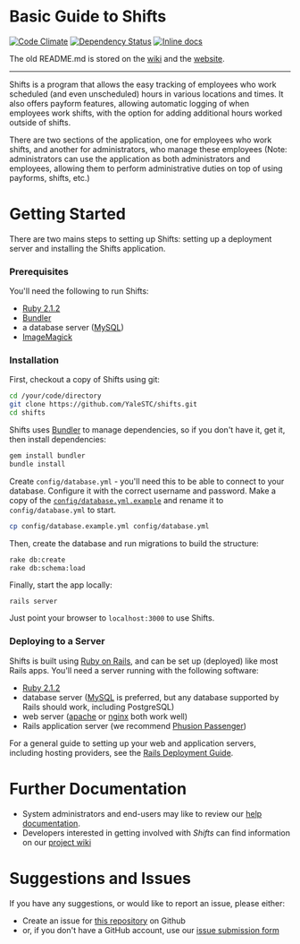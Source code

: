 # Basic Guide to Shifts 

[![Code Climate](https://codeclimate.com/github/YaleSTC/shifts.png)](https://codeclimate.com/github/YaleSTC/shifts) 
[![Dependency Status](https://gemnasium.com/YaleSTC/shifts.svg)](https://gemnasium.com/YaleSTC/shifts)
[![Inline docs](http://inch-ci.org/github/yalestc/shifts.svg?branch=master)](http://inch-ci.org/github/yalestc/shifts)



The old README.md is stored on the [wiki](https://github.com/YaleSTC/shifts/wiki/Old-README.md) and the [website](https://yalestc.github.io/shifts/features/).

---

Shifts is a program that allows the easy tracking of employees who work scheduled (and even unscheduled) hours in various locations and times. It also offers payform features, allowing automatic logging of when employees work shifts, with the option for adding additional hours worked outside of shifts.

There are two sections of the application, one for employees who work shifts, and another for administrators, who manage these employees (Note: administrators can use the application as both administrators and employees, allowing them to perform administrative duties on top of using payforms, shifts, etc.)


Getting Started
===============

There are two mains steps to setting up Shifts: setting up a deployment server and installing the Shifts application.

### Prerequisites
You'll need the following to run Shifts:
* [Ruby 2.1.2](http://www.ruby-lang.org/)
* [Bundler](http://bundler.io/)
* a database server ([MySQL](http://www.mysql.com/))
* [ImageMagick](http://www.imagemagick.org/)

### Installation
First, checkout a copy of Shifts using git:

```sh
cd /your/code/directory
git clone https://github.com/YaleSTC/shifts.git
cd shifts
```

Shifts uses [Bundler](http://gembundler.com/) to manage dependencies, so if you don't have it, get it, then install dependencies:

```sh
gem install bundler
bundle install
```

Create `config/database.yml` - you'll need this to be able to connect to your database. Configure it with the correct username and password. Make a copy of the [`config/database.yml.example`](https://github.com/YaleSTC/shifts/blob/master/config/database.yml.example) and rename it to `config/database.yml` to start.

```sh
cp config/database.example.yml config/database.yml
```

Then, create the database and run migrations to build the structure:

```sh
rake db:create
rake db:schema:load
```

Finally, start the app locally:

```rails server```

Just point your browser to ```localhost:3000``` to use Shifts.

### Deploying to a Server

Shifts is built using [Ruby on Rails](http://rubyonrails.org/), and can be set up (deployed) like most Rails apps. You'll need a server running with the following software:

* [Ruby 2.1.2](http://www.ruby-lang.org/)
* database server ([MySQL](http://www.mysql.com/) is preferred, but any database supported by Rails should work, including PostgreSQL)
* web server ([apache](http://apache.org/) or [nginx](http://wiki.nginx.org/Main) both work well)
* Rails application server (we recommend [Phusion Passenger](https://www.phusionpassenger.com/))

For a general guide to setting up your web and application servers, including hosting providers, see the [Rails Deployment Guide](http://rubyonrails.org/deploy/).

Further Documentation
==================
* System administrators and end-users may like to review our [help documentation](https://yalestc.github.io/shifts).
* Developers interested in getting involved with *Shifts* can find information on our [project wiki](https://github.com/YaleSTC/shifts/wiki)

Suggestions and Issues
======================

If you have any suggestions, or would like to report an issue, please either:
* Create an issue for [this repository](https://github.com/YaleSTC/shifts/) on Github
* or, if you don't have a GitHub account, use our [issue submission form](https://docs.google.com/a/yale.edu/spreadsheet/viewform?formkey=dE8zTFprNVB4RTAwdURhWEVTTlpDQVE6MQ#gid=0)
